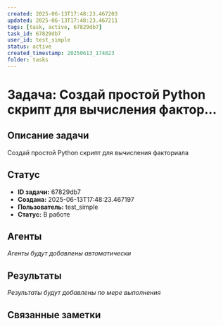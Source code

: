 ```yaml
---
created: 2025-06-13T17:48:23.467203
updated: 2025-06-13T17:48:23.467211
tags: [task, active, 67829db7]
task_id: 67829db7
user_id: test_simple
status: active
created_timestamp: 20250613_174823
folder: tasks
---
```


# Задача: Создай простой Python скрипт для вычисления фактор...

## Описание задачи

Создай простой Python скрипт для вычисления факториала

## Статус
- **ID задачи:** 67829db7
- **Создана:** 2025-06-13T17:48:23.467197
- **Пользователь:** test_simple
- **Статус:** В работе

## Агенты
*Агенты будут добавлены автоматически*

## Результаты
*Результаты будут добавлены по мере выполнения*

## Связанные заметки
